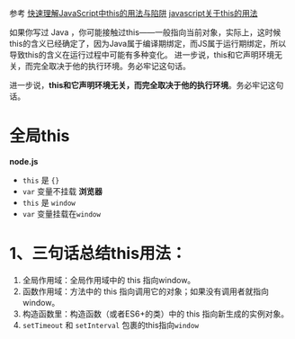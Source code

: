 参考 
[快速理解JavaScript中this的用法与陷阱](https://segmentfault.com/a/1190000004580525)
[javascript关于this的用法](https://segmentfault.com/a/1190000040193339)


如果你写过 Java ，你可能接触过this——一般指向当前对象，实际上，这时候this的含义已经确定了，因为Java属于编译期绑定，而JS属于运行期绑定，所以导致this的含义在运行过程中可能有多种变化。
进一步说，this和它声明环境无关，而完全取决于他的执行环境。务必牢记这句话。

进一步说，**this和它声明环境无关，而完全取决于他的执行环境**。务必牢记这句话。

# 全局this
**node.js**
* `this` 是 `{}`
* `var` 变量不挂载
**浏览器**
* `this` 是 `window`
* `var` 变量挂载在`window`

# 1、三句话总结this用法：
1.  全局作用域：全局作用域中的 this 指向window。
2.  函数作用域：方法中的 this 指向调用它的对象；如果没有调用者就指向window。
3.  构造函数里：构造函数（或者ES6+的类）中的 this 指向新生成的实例对象。
4. `setTimeout` 和 `setInterval` 包裹的this指向`window`